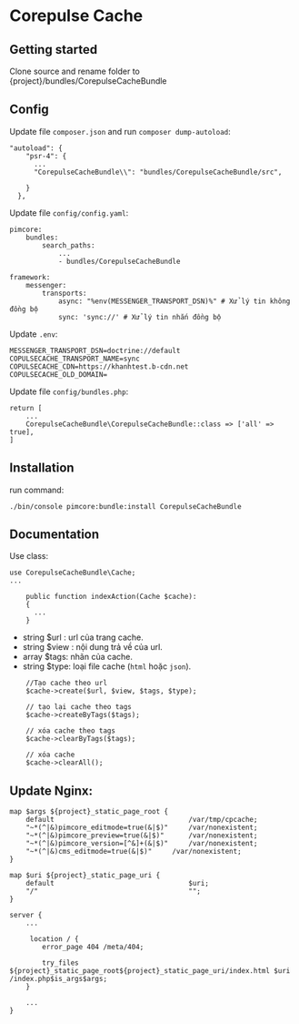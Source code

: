# Corepulse Cache

## Getting started

Clone source and rename folder to {project}/bundles/CorepulseCacheBundle

## Config

Update file `composer.json` and run `composer dump-autoload`:
```
"autoload": {
    "psr-4": {
      ...
      "CorepulseCacheBundle\\": "bundles/CorepulseCacheBundle/src",
      
    }
  },
```

Update file `config/config.yaml`:
```
pimcore:
    bundles:
        search_paths:
        	...
            - bundles/CorepulseCacheBundle
```

```
framework:
    messenger:
        transports:
            async: "%env(MESSENGER_TRANSPORT_DSN)%" # Xử lý tin không đồng bộ
            sync: 'sync://' # Xử lý tin nhắn đồng bộ
```

Update `.env`:
```
MESSENGER_TRANSPORT_DSN=doctrine://default
COPULSECACHE_TRANSPORT_NAME=sync
COPULSECACHE_CDN=https://khanhtest.b-cdn.net
COPULSECACHE_OLD_DOMAIN=
```

Update file `config/bundles.php`:
```
return [
	...
	CorepulseCacheBundle\CorepulseCacheBundle::class => ['all' => true],
]
```

## Installation

run command:
```
./bin/console pimcore:bundle:install CorepulseCacheBundle
```

## Documentation

Use class:
```
use CorepulseCacheBundle\Cache;
...

    public function indexAction(Cache $cache): 
    {
      ...
    }
```
- string $url : url của trang cache.
- string $view : nội dung trả về của url.
- array $tags: nhãn của cache.
- string $type: loại file cache (`html` hoặc `json`).
```
	//Tạo cache theo url
	$cache->create($url, $view, $tags, $type);

	// tạo lại cache theo tags
	$cache->createByTags($tags);

	// xóa cache theo tags
	$cache->clearByTags($tags);

	// xóa cache
	$cache->clearAll();
```


## Update Nginx:
```
map $args ${project}_static_page_root {
    default                                 /var/tmp/cpcache;
    "~*(^|&)pimcore_editmode=true(&|$)"     /var/nonexistent;
    "~*(^|&)pimcore_preview=true(&|$)"      /var/nonexistent;
    "~*(^|&)pimcore_version=[^&]+(&|$)"     /var/nonexistent;
    "~*(^|&)cms_editmode=true(&|$)"     /var/nonexistent;
}

map $uri ${project}_static_page_uri {
    default                                 $uri;
    "/"                                     "";
}
```

```
server {
    ... 
    
     location / {
        error_page 404 /meta/404;

        try_files ${project}_static_page_root${project}_static_page_uri/index.html $uri /index.php$is_args$args;
    }
    
    ...
}
```
